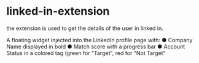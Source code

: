 # linked-in-extension

the extension is used to get the details of the user in linked in.

A floating widget injected into the LinkedIn profile page with:
● Company Name displayed in bold
● Match score with a progress bar
● Account Status in a colored tag (green for "Target", red for "Not Target"
